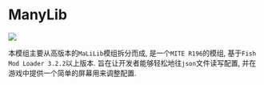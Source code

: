 # ManyLib

[![](https://jitpack.io/v/De6ris/ManyLib.svg)](https://jitpack.io/#De6ris/ManyLib)

本模组主要从高版本的`MaLiLib`模组拆分而成, 是一个`MITE R196`的模组, 基于`Fish Mod Loader 3.2.2`以上版本.
旨在让开发者能够轻松地往`json`文件读写配置, 并在游戏中提供一个简单的屏幕用来调整配置.